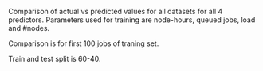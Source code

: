 
Comparison of actual vs predicted values for all datasets for all 4 predictors. Parameters used for training are node-hours, queued jobs, load and #nodes.

Comparison is for first 100 jobs of traning set.

Train and test split is 60-40.
